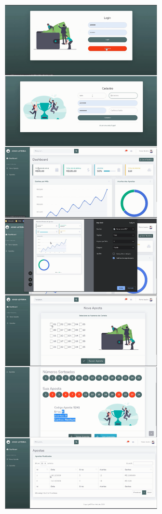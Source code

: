 <img src=application-images/login.PNG />
<img src=application-images/cadastro.PNG />
<img src=application-images/dashboard.PNG />
<img src=application-images/relatorio.PNG />
<img src=application-images/nova-aposta.PNG />
<img src=application-images/apostas.PNG />
<img src=application-images/resultado.PNG />
